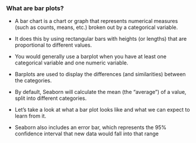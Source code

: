 ### What are bar plots?
- A bar chart is a chart or graph that represents numerical measures (such as counts, means, etc.) broken out by a categorical variable.
- It does this by using rectangular bars with heights (or lengths) that are proportional to different values.
- You would generally use a barplot when you have at least one categorical variable and one numeric variable.
- Barplots are used to display the differences (and similarities) between the categories.

- By default, Seaborn will calculate the mean (the “average”) of a value, split into different categories.
- Let’s take a look at what a bar plot looks like and what we can expect to learn from it.
  
- Seaborn also includes an error bar, which represents the 95% confidence interval that new data would fall into that range
